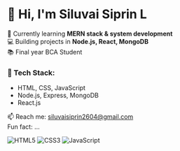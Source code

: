 

# 👋 Hi, I'm Siluvai Siprin L

🌱 Currently learning **MERN stack & system development**  
💻 Building projects in **Node.js, React, MongoDB**  
📚 Final year BCA Student  

### 🔧 Tech Stack:
- HTML, CSS, JavaScript  
- Node.js, Express, MongoDB  
- React.js  

📫 Reach me: [siluvaisiprin2604@gmail.com](mailto:siluvaisiprin2604@gmail.com)  
Fun fact: ...

![HTML5](https://img.shields.io/badge/HTML5-E34F26?style=for-the-badge&logo=html5&logoColor=white)
![CSS3](https://img.shields.io/badge/CSS3-1572B6?style=for-the-badge&logo=css3&logoColor=white)
![JavaScript](https://img.shields.io/badge/JavaScript-FFD43B?style=for-the-badge&logo=javascript&logoColor=black)


